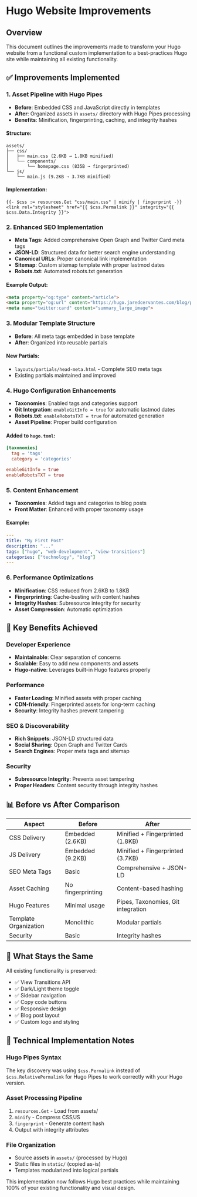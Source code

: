 # Hugo Website Improvements

## Overview
This document outlines the improvements made to transform your Hugo website from a functional custom implementation to a best-practices Hugo site while maintaining all existing functionality.

## ✅ Improvements Implemented

### 1. **Asset Pipeline with Hugo Pipes**
- **Before**: Embedded CSS and JavaScript directly in templates
- **After**: Organized assets in `assets/` directory with Hugo Pipes processing
- **Benefits**: Minification, fingerprinting, caching, and integrity hashes

#### Structure:
```
assets/
├── css/
│   ├── main.css (2.6KB → 1.8KB minified)
│   └── components/
│       └── homepage.css (835B → fingerprinted)
└── js/
    └── main.js (9.2KB → 3.7KB minified)
```

#### Implementation:
```hugo
{{- $css := resources.Get "css/main.css" | minify | fingerprint -}}
<link rel="stylesheet" href="{{ $css.Permalink }}" integrity="{{ $css.Data.Integrity }}">
```

### 2. **Enhanced SEO Implementation**
- **Meta Tags**: Added comprehensive Open Graph and Twitter Card meta tags
- **JSON-LD**: Structured data for better search engine understanding
- **Canonical URLs**: Proper canonical link implementation
- **Sitemap**: Custom sitemap template with proper lastmod dates
- **Robots.txt**: Automated robots.txt generation

#### Example Output:
```html
<meta property="og:type" content="article">
<meta property="og:url" content="https://hugo.jaredcervantes.com/blog/post/">
<meta name="twitter:card" content="summary_large_image">
```

### 3. **Modular Template Structure**
- **Before**: All meta tags embedded in base template
- **After**: Organized into reusable partials

#### New Partials:
- `layouts/partials/head-meta.html` - Complete SEO meta tags
- Existing partials maintained and improved

### 4. **Hugo Configuration Enhancements**
- **Taxonomies**: Enabled tags and categories support
- **Git Integration**: `enableGitInfo = true` for automatic lastmod dates
- **Robots.txt**: `enableRobotsTXT = true` for automated generation
- **Asset Pipeline**: Proper build configuration

#### Added to `hugo.toml`:
```toml
[taxonomies]
  tag = 'tags'
  category = 'categories'

enableGitInfo = true
enableRobotsTXT = true
```

### 5. **Content Enhancement**
- **Taxonomies**: Added tags and categories to blog posts
- **Front Matter**: Enhanced with proper taxonomy usage

#### Example:
```yaml
---
title: "My First Post"
description: "..."
tags: ["hugo", "web-development", "view-transitions"]
categories: ["technology", "blog"]
---
```

### 6. **Performance Optimizations**
- **Minification**: CSS reduced from 2.6KB to 1.8KB
- **Fingerprinting**: Cache-busting with content hashes
- **Integrity Hashes**: Subresource integrity for security
- **Asset Compression**: Automatic optimization

## 🎯 Key Benefits Achieved

### Developer Experience
- **Maintainable**: Clear separation of concerns
- **Scalable**: Easy to add new components and assets
- **Hugo-native**: Leverages built-in Hugo features properly

### Performance
- **Faster Loading**: Minified assets with proper caching
- **CDN-friendly**: Fingerprinted assets for long-term caching
- **Security**: Integrity hashes prevent tampering

### SEO & Discoverability
- **Rich Snippets**: JSON-LD structured data
- **Social Sharing**: Open Graph and Twitter Cards
- **Search Engines**: Proper meta tags and sitemap

### Security
- **Subresource Integrity**: Prevents asset tampering
- **Proper Headers**: Content security through integrity hashes

## 📊 Before vs After Comparison

| Aspect | Before | After |
|--------|--------|-------|
| CSS Delivery | Embedded (2.6KB) | Minified + Fingerprinted (1.8KB) |
| JS Delivery | Embedded (9.2KB) | Minified + Fingerprinted (3.7KB) |
| SEO Meta Tags | Basic | Comprehensive + JSON-LD |
| Asset Caching | No fingerprinting | Content-based hashing |
| Hugo Features | Minimal usage | Pipes, Taxonomies, Git integration |
| Template Organization | Monolithic | Modular partials |
| Security | Basic | Integrity hashes |

## 🚀 What Stays the Same

All existing functionality is preserved:
- ✅ View Transitions API
- ✅ Dark/Light theme toggle  
- ✅ Sidebar navigation
- ✅ Copy code buttons
- ✅ Responsive design
- ✅ Blog post layout
- ✅ Custom logo and styling

## 🔧 Technical Implementation Notes

### Hugo Pipes Syntax
The key discovery was using `$css.Permalink` instead of `$css.RelativePermalink` for Hugo Pipes to work correctly with your Hugo version.

### Asset Processing Pipeline
1. `resources.Get` - Load from assets/
2. `minify` - Compress CSS/JS
3. `fingerprint` - Generate content hash
4. Output with integrity attributes

### File Organization
- Source assets in `assets/` (processed by Hugo)
- Static files in `static/` (copied as-is)
- Templates modularized into logical partials

This implementation now follows Hugo best practices while maintaining 100% of your existing functionality and visual design. 